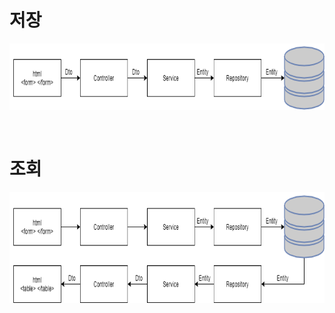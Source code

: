 # 저장
![](../imgs/form_request/save_architecture.png)

<br>

# 조회
![](../imgs/form_request/listbook_architecture.png)
